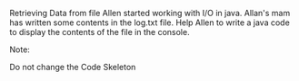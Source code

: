 Retrieving Data from file
Allen started working with I/O in java. Allan's mam has written some contents in the log.txt file. Help Allen to write a java code to display the contents of the file in the console.

Note:

Do not change the Code Skeleton
